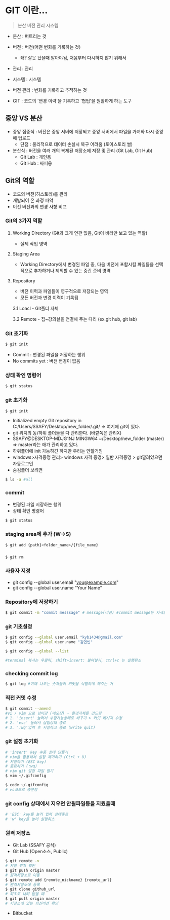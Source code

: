 # GIT 이란...
> 분산 버전 관리 시스템
- 분산 : 퍼트리는 것
- 버전 : 버전(어떤 변화를 기록하는 것)
    - 왜? 잘못 됬을때 알아야됨, 처음부터 다시하지 않기 위해서

- 관리 : 관리
- 시스템 : 시스템
- 버전 관리 : 변화를 기록하고 추적하는 것
* GIT : 코드의 '변경 이력'을 기록하고 '협업'을 원활하게 하는 도구

## 중앙 VS 분산
- 중앙 집중식 : 버전은 중앙 서버에 저장되고 중앙 서버에서 파일을 가져와 다시 중앙에 업로드
    - 단점 : 물리적으로 데이터 손실시 복구 어려움 (토이스토리 썰)
- 분산식 : 버전을 여러 개의 복제된 저장소에 저장 및 관리 (Git Lab, Git Hub)
    - Git Lab : 개인용
    - Git Hub : 싸피용

## Git의 역할
- 코드의 버전(히스토리)를 관리
- 개발되어 온 과정 파악
- 이전 버전과의 변경 사항 비교

### Git의 3가지 역할
1. Working Directory (Git과 크게 연관 없음, Git이 바라만 보고 있는 역할)
    - 실제 작업 영역
2. Staging Area
    - Working Directory에서 변경된 파일 중, 다음 버전에 포함시킬 파일들을 선택적으로 추가하거나 제외할 수 있는 중간 준비 영역
3. Repository
    - 버전 이력과 파일들이 영구적으로 저장되는 영역
    - 모든 버전과 변경 이력이 기록됨

    3.1 Loacl
        - Git폴더 자체


    3.2 Remote
        - 집~강의실을 연결해 주는 다리 (ex.git hub, git lab)

### Git 초기화
```bash
$ git init
```

- Commit : 변경된 파일을 저장하는 행위
- No commits yet : 버전 변경이 없음

### 상태 확인 명령어
```bash
$ git status
`````

### git 초기화
```bash
$ git init
```
- Initialized empty Git repository in C:/Users/SSAFY/Desktop/new_folder/.git/ => 여기에 git이 있다.
- git 위치의 동/하위 폴더들을 다 관리한다. (바깥쪽은 관리X)
- SSAFY@DESKTOP-MDJG1NJ MINGW64 ~/Desktop/new_folder (master) => master라는 애가 관리하고 있다.
- 하위폴더에 init 가능하긴 하지만 우리는 안할거임
- windows>자격증명 관리> windows 자격 증명> 일반 자격증명 > git깔려있으면 자동로그인
- 숨김폴더 보려면 

```bash
$ ls -a #all
```
### commit
- 변경된 파일 저장하는 행위
- 상태 확인 명령어
```bash
$ git status
```

### staging area에 추가 (W->S)
```bash
$ git add {path}<folder_name>/{file_name}
```

###
```bash
$ git rm
```

### 사용자 지정
- git config --global user.email "you@example.com"
- git config --global user.name "Your Name"

### Repository에 저장하기
```bash
$ git commit -m "commit messsage" # message(버전) #commit message는 자세할수록 좋다.
```

### git 기초설정
```bash
$ git config --global user.email "kyb1434@gmail.com"
$ git config --global user.name "김연빈"

$ git config --global --list

#terminal 복사는 우클릭, shift+insert: 붙여넣기, ctrl+c 는 실행취소
```

### checking commit log
```bash
$ git log #이때 나오는 숫자들이 커밋을 식별하게 해주는 거
```

### 직전 커밋 수정
```bash
$ git commit --amend 
#vi / vim 으로 넘어감 (메모장) - 환경자체를 건드림
# 1. 'insert' 눌러서 수정가능상태로 바꾸기 > 커밋 메시지 수정
# 2. 'esc' 눌러서 삽입상태 종료
# 3. ':wq'입력 후 저장하고 종료 (write quit)
```

### git 설정 초기화
```bash
# 'insert' key 수종 상태 만들기
# vim을 활용해서 설정 제거하기 (Ctrl + U)
# 저장하기 (ESC key)
# 종료하기 (:wq)
# vim git 설정 파일 열기
$ vim ~/.gifconfig
```
```bash
$ code ~/.gifconfig
# vs코드로 충분함
```

### git config 상태에서 지우면 안될파일등을 지웠을때
```bash
# 'ESC' key를 눌러 입력 상태종료
# 'w' key를 눌러 실행취소
```

### 원격 저장소
- Git Lab (SSAFY 공식)
- Git Hub (Open소스, Public)
```bash
$ git remote -v
# 저장 위치 확인
$ git push origin master
# 원격저장소로 이동
$ git remote add {remote_nickname} {remote_url}
# 원격저장소에 등록
$ git clone github_url
# 최초로 내려 받을 때
$ git pull origin master
# 저장소에 있는 최신버전 확인
```
- Bitbucket

